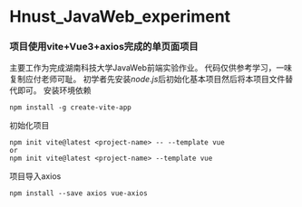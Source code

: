 # Hnust_JavaWeb_experiment
### 项目使用vite+Vue3+axios完成的单页面项目
主要工作为完成湖南科技大学JavaWeb前端实验作业。
代码仅供参考学习，一味复制应付老师可耻。
初学者先安装$node.js$后初始化基本项目然后将本项目文件替代即可。
安装环境依赖
```
npm install -g create-vite-app
```
初始化项目
```
npm init vite@latest <project-name> -- --template vue
or
npm init vite@latest <project-name> --template vue
```
项目导入axios
```
npm install --save axios vue-axios 
```
